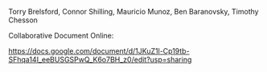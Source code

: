 Torry Brelsford, Connor Shilling, Mauricio Munoz, Ben Baranovsky, Timothy Chesson

Collaborative Document Online: 

https://docs.google.com/document/d/1JKuZ1l-Cp19tb-SFhqa14I_eeBUSGSPwQ_K6o7BH_z0/edit?usp=sharing
